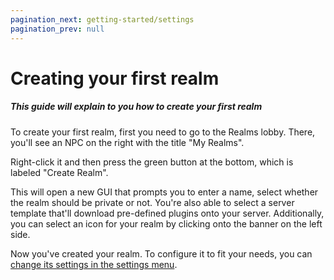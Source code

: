 ```yaml
---
pagination_next: getting-started/settings
pagination_prev: null
---
```


# Creating your first realm

##### This guide will explain to you how to create your first realm

To create your first realm, first you need to go to the Realms lobby. There, you'll see an NPC on the right with the title "My Realms".

[//]: # (![My realms npc]&#40;needs-to-be-added.png&#41;)

Right-click it and then press the green button at the bottom, which is labeled "Create Realm".

[//]: # (![My realms menu]&#40;needs-to-be-added.png&#41;)

This will open a new GUI that prompts you to enter a name, select whether the realm should be private or not. You're also able to select a server template that'll download pre-defined plugins onto your server. Additionally, you can select an icon for your realm by clicking onto the banner on the left side.

Now you've created your realm. To configure it to fit your needs, you can [change its settings in the settings menu](./settings).
